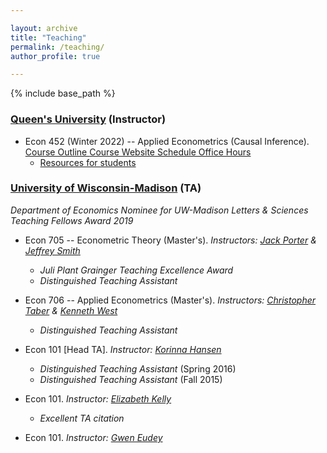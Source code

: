 ```yaml
---

layout: archive
title: "Teaching"
permalink: /teaching/
author_profile: true

---
```


{% include base_path %}


### [Queen's University](https://www.econ.queensu.ca/) (Instructor)

- Econ 452 (Winter 2022) -- Applied Econometrics (Causal Inference). <a href="https://moshialam.github.io/_pages/452_outline/" class = "btn btn-outline-success btn-sm" role = "button"> Course Outline </a> <a href="https://onq.queensu.ca/d2l/home/764511" class = "btn btn-outline-success btn-sm" role = "button"> Course Website </a> <a href="https://fantastical.app/moshialam/econ-452" class = "btn btn-outline-success btn-sm" role = "button"> Schedule Office Hours </a>
  - [Resources for students](https://moshialam.github.io/_pages/resourcesforstudents/)

### [University of Wisconsin-Madison](https://econ.wisc.edu/) (TA)

_Department of Economics Nominee for UW-Madison Letters & Sciences Teaching Fellows Award 2019_
 
- Econ 705 -- Econometric Theory (Master's). _Instructors: [Jack Porter](https://www.ssc.wisc.edu/~jrporter/) & [Jeffrey Smith](https://sites.google.com/site/econjeffsmith/home)_
  - _Juli Plant Grainger Teaching Excellence Award_
  - _Distinguished Teaching Assistant_

- Econ 706 -- Applied Econometrics (Master's). _Instructors: [Christopher Taber](https://www.ssc.wisc.edu/~ctaber/) & [Kenneth West](https://www.ssc.wisc.edu/~kwest/)_
   - _Distinguished Teaching Assistant_

- Econ 101 [Head TA]. _Instructor: [Korinna Hansen](https://www.ssc.wisc.edu/~kohansen/)_
  - _Distinguished Teaching Assistant_ (Spring 2016)
  - _Distinguished Teaching Assistant_ (Fall 2015)

- Econ 101. _Instructor: [Elizabeth Kelly](https://econ.wisc.edu/staff/kelly-elizabeth/)_
  - _Excellent TA citation_

- Econ 101. _Instructor: [Gwen Eudey](https://econ.wisc.edu/staff/eudey-gwen/)_
